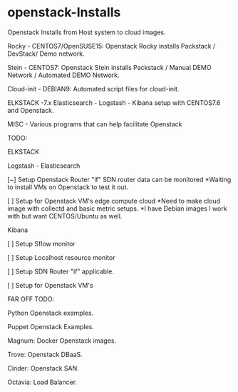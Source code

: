 # openstack-Installs
Openstack Installs from Host system to cloud images. 

Rocky - CENTOS7/OpenSUSE15:
        Openstack Rocky installs Packstack / DevStack/ Demo network.

Stein - CENTOS7:
        Openstack Stein installs Packstack / Manual DEMO Network / Automated DEMO Network.

Cloud-init - DEBIAN9:
             Automated script files for cloud-init.

ELKSTACK -7.x  Elasticsearch - Logstash - Kibana setup with CENTOS7.6 and Openstack. 

MISC - Various programs that can help facilitate Openstack


TODO:

 ELKSTACK

   Logstash - Elasticsearch

 [~] Setup Openstack Router "if" SDN router data can be monitored
     *Waiting to install VMs on Openstack to test it out. 

 [ ] Setup for Openstack VM's edge compute cloud
     *Need to make cloud image with collectd and basic metric setups.
     *I have Debian images I work with but want CENTOS/Ubuntu as well. 

   Kibana

 [ ] Setup Sflow monitor

 [ ] Setup Localhost resource monitor 

 [ ] Setup SDN Router "if" applicable. 

 [ ] Setup for Openstack VM's

FAR OFF TODO:

   Python Openstack examples.

   Puppet Openstack Examples.

   Magnum: Docker Openstack images.

   Trove: Openstack DBaaS.

   Cinder: Openstack SAN.

   Octavia: Load Balancer. 

   
   

